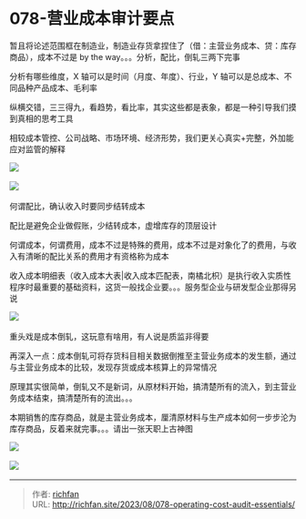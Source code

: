 # 078-营业成本审计要点

暂且将论述范围框在制造业，制造业存货拿捏住了（借：主营业务成本、贷：库存商品），成本不过是 by the way。。。分析，配比，倒轧三两下完事

分析有哪些维度，X 轴可以是时间（月度、年度）、行业，Y 轴可以是总成本、不同品种产品成本、毛利率

纵横交错，三三得九，看趋势，看比率，其实这些都是表象，都是一种引导我们摸到真相的思考工具

相较成本管控、公司战略、市场环境、经济形势，我们更关心真实+完整，外加能应对监管的解释

![](https://jsd.cdn.zzko.cn/gh/richffan/img@main/obsidian/IPO/078-营业成本审计要点_1.webp) 

![](https://jsd.cdn.zzko.cn/gh/richffan/img@main/obsidian/IPO/078-营业成本审计要点_2.webp) 

何谓配比，确认收入时要同步结转成本

配比是避免企业做假账，少结转成本，虚增库存的顶层设计

何谓成本，何谓费用，成本不过是特殊的费用，成本不过是对象化了的费用，与收入有清晰的配比关系的费用才有资格称为成本

收入成本明细表（收入成本大表|收入成本匹配表，南橘北枳）是执行收入实质性程序时最重要的基础资料，这货一般找企业要。。。服务型企业与研发型企业那得另说

![](https://jsd.cdn.zzko.cn/gh/richffan/img@main/obsidian/IPO/078-营业成本审计要点_3.webp) 

重头戏是成本倒轧，这玩意有啥用，有人说是质监非得要

再深入一点：成本倒轧可将存货科目相关数据倒推至主营业务成本的发生额，通过与主营业务成本的比较，发现存货或成本核算上的异常情况

原理其实很简单，倒轧又不是新词，从原材料开始，搞清楚所有的流入，到主营业务成本结束，搞清楚所有的流出。。。

本期销售的库存商品，就是主营业务成本，厘清原材料与生产成本如何一步步沦为库存商品，反着来就完事。。。请出一张天职上古神图

![](https://jsd.cdn.zzko.cn/gh/richffan/img@main/obsidian/IPO/078-营业成本审计要点_4.webp) 

![](https://jsd.cdn.zzko.cn/gh/richffan/img@main/obsidian/IPO/078-营业成本审计要点_5.webp) 

---

> 作者: [richfan](https://richfan.site/)  
> URL: http://richfan.site/2023/08/078-operating-cost-audit-essentials/  

